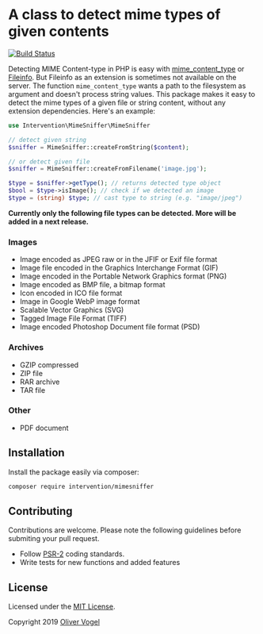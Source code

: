 # A class to detect mime types of given contents

[![Build Status](https://travis-ci.org/Intervention/mimesniffer.png?branch=master)](https://travis-ci.org/Intervention/mimesniffer)

Detecting MIME Content-type in PHP is easy with [mime_content_type](https://www.php.net/manual/en/function.mime-content-type.php) or [Fileinfo](https://www.php.net/manual/en/book.fileinfo.php). But Fileinfo as an extension is sometimes not available on the server. The function `mime_content_type` wants a path to the filesystem as argument and doesn't process string values. This package makes it easy to detect the mime types of a given file or string content, without any extension dependencies. Here's an example:

```php
use Intervention\MimeSniffer\MimeSniffer

// detect given string
$sniffer = MimeSniffer::createFromString($content);

// or detect given file
$sniffer = MimeSniffer::createFromFilename('image.jpg');

$type = $sniffer->getType(); // returns detected type object
$bool = $type->isImage(); // check if we detected an image
$type = (string) $type; // cast type to string (e.g. "image/jpeg")
```

**Currently only the following file types can be detected. More will be added in a next release.**

### Images

- Image encoded as JPEG raw or in the JFIF or Exif file format
- Image file encoded in the Graphics Interchange Format (GIF)
- Image encoded in the Portable Network Graphics format (PNG)
- Image encoded as BMP file, a bitmap format
- Icon encoded in ICO file format
- Image in Google WebP image format
- Scalable Vector Graphics (SVG)
- Tagged Image File Format (TIFF)
- Image encoded Photoshop Document file format (PSD)

### Archives

- GZIP compressed
- ZIP file
- RAR archive
- TAR file

### Other

- PDF document

## Installation

Install the package easily via composer:

```bash
composer require intervention/mimesniffer
```

## Contributing

Contributions are welcome. Please note the following guidelines before submiting your pull request.

- Follow [PSR-2](http://www.php-fig.org/psr/psr-2/) coding standards.
- Write tests for new functions and added features

## License

Licensed under the [MIT License](http://opensource.org/licenses/MIT).

Copyright 2019 [Oliver Vogel](https://olivervogel.com/)
